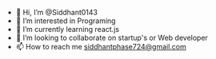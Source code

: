 - 👋 Hi, I’m @Siddhant0143
- 👀 I’m interested in Programing
- 🌱 I’m currently learning react.js
- 💞️ I’m looking to collaborate on startup's or Web developer
- 📫 How to reach me siddhantphase724@gmail.com

<!---
Siddhant0143/Siddhant0143 is a ✨ special ✨ repository because its `README.md` (this file) appears on your GitHub profile.
You can click the Preview link to take a look at your changes.
--->
